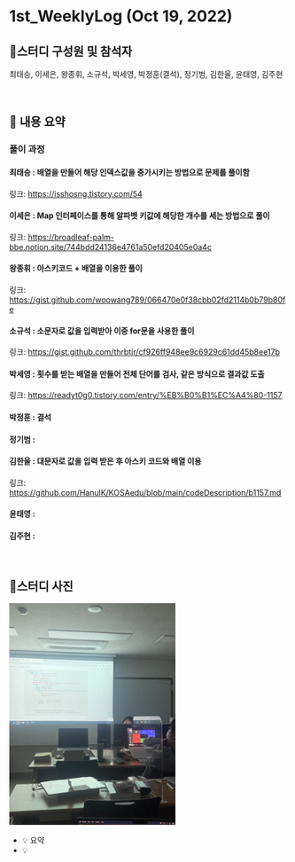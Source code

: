 # 1st_WeeklyLog (Oct 19, 2022)

## 🔻**스터디 구성원 및 참석자**

최태승, 이세은, 왕종휘, 소규석, 박세영, 박정훈(결석), 정기범, 김한울, 윤태영, 김주현

<br>

## 🔻 **내용 요약**

### 풀이 과정

#### 최태승 : 배열을 만들어 해당 인덱스값을 증가시키는 방법으로 문제를 풀이함
링크: https://isshosng.tistory.com/54

#### 이세은 : Map 인터페이스를 통해 알파벳 키값에 해당한 개수를 세는 방법으로 풀이
링크: https://broadleaf-palm-bbe.notion.site/744bdd24136e4761a50efd20405e0a4c

#### 왕종휘 : 아스키코드 + 배열을 이용한 풀이
링크: https://gist.github.com/woowang789/066470e0f38cbb02fd2114b0b79b80fe

#### 소규석 : 소문자로 값을 입력받아 이중 for문을 사용한 풀이
링크: https://gist.github.com/thrbtjr/cf926ff948ee9c6929c61dd45b8ee17b

#### 박세영 : 횟수를 받는 배열을 만들어 전체 단어를 검사, 같은 방식으로 결과값 도출
링크: https://readyt0g0.tistory.com/entry/%EB%B0%B1%EC%A4%80-1157

#### 박정훈 : 결석

#### 정기범 :

#### 김한울 : 대문자로 값을 입력 받은 후 아스키 코드와 배열 이용
링크: https://github.com/HanulK/KOSAedu/blob/main/codeDescription/b1157.md

#### 윤태영 :

#### 김주현 :


<br>

## 🔻**스터디 사진**
<img width="300px" alt="image" src="../image/1st_weekly_img1.jpeg">



<aside>

 - 💡 요약
 - 💡 

</aside>
